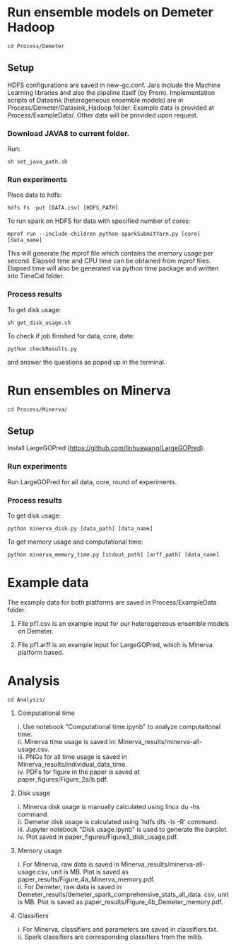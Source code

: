 # Run ensemble models on Demeter Hadoop

	cd Process/Demeter

## Setup
HDFS configurations are saved in new-gc.conf. Jars include the Machine Learning libraries and also the pipeline itself (by Prem). Implementation scripts of Datasink (heterogeneous ensemble models) are in Process/Demeter/Datasink_Hadoop folder. Example data is provided at Process/ExampleData/. Other data will be provided upon request.

### Download JAVA8 to current folder.
Run:

	sh set_java_path.sh

### Run experiments
Place data to hdfs:

	hdfs fs -put [DATA.csv] [HDFS_PATH]
	
To run spark on HDFS for data with specified number of cores:

	mprof run --include-children python sparkSubmitYarn.py [core] [data_name] 

This will generate the mprof file which contains the memory usage per second. Elapsed time and CPU time can be obtained from mprof files.
Elapsed time will also be generated via python time package and written into TimeCal folder. 

### Process results
To get disk usage:
	
	sh get_disk_usage.sh

To check if job finished for data, core, date:

	python checkResults.py

and answer the questions as poped up in the terminal.


# Run ensembles on Minerva

	cd Process/Minerva/

## Setup
Install LargeGOPred (https://github.com/linhuawang/LargeGOPred).

### Run experiments
Run LargeGOPred for all data, core, round of experiments.

### Process results
To get disk usage:

	python minerva_disk.py [data_path] [data_name]

To get memory usage and computational time:
	
	python minerva_memory_time.py [stdout_path] [arff_path] [data_name]

# Example data

The example data for both platforms are saved in Process/ExampleData folder.	

1. File pf1.csv is an example input for our heterogeneous ensemble models on Demeter. 	

2. File pf1.arff is an example input for LargeGOPred, which is Minerva platform based. 	

# Analysis

	cd Analysis/

1. Computational time 

	i. Use notebook "Computational time.ipynb" to analyze computaitonal time.  
	ii. Minerva time usage is saved in: Minerva_results/minerva-all-usage.csv.  
	iii. PNGs for all time usage is saved in Minerva_results/individual_data_time.  
	iv. PDFs for figure in the paper is saved at paper_figures/Figure_2a/b.pdf.  

2. Disk usage 

	i. Minerva disk usage is manually calculated using linux du -hs command.  
	ii. Demeter disk usage is calculated using 'hdfs dfs -ls -R' command.  
	iii. Jupyter notebook "Disk usage.ipynb" is used to generate the barplot.  
	iv. Plot saved in paper_figures/Figure3_disk_usage.pdf.   

3. Memory usage 

	i. For Minerva, raw data is saved in Minerva_results/minerva-all-usage.csv, unit is MB. Plot is saved as paper_results/Figure_4a_Minerva_memory.pdf.  
	ii. For Demeter, raw data is saved in Demeter_results/demeter_spark_comprehensive_stats_all_data.  csv, unit is MB. Plot is saved as paper_results/Figure_4b_Demeter_memory.pdf.  

4. Classifiers

	i. For Minerva, classifiers and parameters are saved in classifiers.txt.  
	ii. Spark classifiers are corresponding classifiers from the mllib.  
